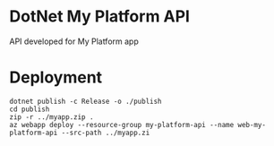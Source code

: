 # DotNet My Platform API

API developed for My Platform app

# Deployment

```
dotnet publish -c Release -o ./publish
cd publish
zip -r ../myapp.zip .
az webapp deploy --resource-group my-platform-api --name web-my-platform-api --src-path ../myapp.zi
```
